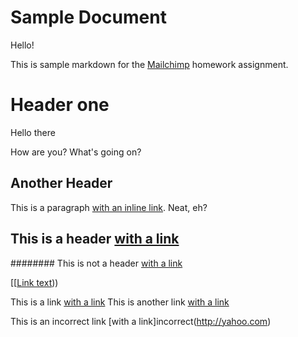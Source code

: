 # Sample Document
Hello!

This is sample markdown for the [Mailchimp](https://www.mailchimp.com) homework
assignment.

# Header one
Hello there

How are you?
What's going on?
## Another Header
This is a paragraph [with an inline link](http://google.com). Neat, eh?
## This is a header [with a link](http://yahoo.com)

######## This is not a header [with a link](http://yahoo.com)

[[[Link text](https://www.example.com)))

This is a link [with a link](http://yahoo.com) This is another link [with a link](http://yahoo.com)

This is an incorrect link [with a link]incorrect(http://yahoo.com)

